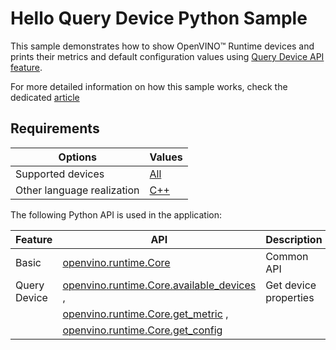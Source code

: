 # Hello Query Device Python Sample

This sample demonstrates how to show OpenVINO™ Runtime devices and prints their metrics and default configuration values using [Query Device API feature](https://docs.openvino.ai/2024/openvino-workflow/running-inference/inference-devices-and-modes/query-device-properties.html).

For more detailed information on how this sample works, check the dedicated [article](https://docs.openvino.ai/2023.3/openvino_sample_hello_query_device.html)

## Requirements

| Options                     | Values                                                                                                  |
| ----------------------------| --------------------------------------------------------------------------------------------------------|
| Supported devices           | [All](https://docs.openvino.ai/2024/about-openvino/compatibility-and-support/supported-devices.html)     |
| Other language realization  | [C++](https://docs.openvino.ai/2023.3/openvino_sample_hello_query_device.html)                          |

The following Python API is used in the application:

| Feature       | API                                                                                                                                                                                     | Description                            |
| --------------| ----------------------------------------------------------------------------------------------------------------------------------------------------------------------------------------|----------------------------------------|
| Basic         | [openvino.runtime.Core](https://docs.openvino.ai/2023.3/api/ie_python_api/_autosummary/openvino.runtime.Core.html)                                                                      | Common API                             |
| Query Device  | [openvino.runtime.Core.available_devices](https://docs.openvino.ai/2023.3/api/ie_python_api/_autosummary/openvino.runtime.Core.html#openvino.runtime.Core.available_devices) ,          | Get device properties                  |
|               | [openvino.runtime.Core.get_metric](https://docs.openvino.ai/2023.3/api/ie_python_api/_autosummary/openvino.inference_engine.IECore.html#openvino.inference_engine.IECore.get_metric) ,  |                                        |
|               | [openvino.runtime.Core.get_config](https://docs.openvino.ai/2023.3/api/ie_python_api/_autosummary/openvino.inference_engine.IECore.html#openvino.inference_engine.IECore.get_config)    |                                        |

